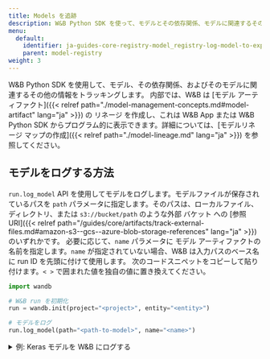 ```yaml
---
title: Models を追跡
description: W&B Python SDK を使って、モデルとその依存関係、モデルに関連するその他の情報を追跡します。
menu:
  default:
    identifier: ja-guides-core-registry-model_registry-log-model-to-experiment
    parent: model-registry
weight: 3
---
```


W&B Python SDK を使用して、モデル、その依存関係、およびそのモデルに関連するその他の情報をトラッキングします。
内部では、W&B は [モデル アーティファクト]({{< relref path="./model-management-concepts.md#model-artifact" lang="ja" >}}) の リネージ を作成し、これは W&B App または W&B Python SDK からプログラム的に表示できます。詳細については、[モデルリネージ マップの作成]({{< relref path="./model-lineage.md" lang="ja" >}}) を参照してください。

## モデルをログする方法

`run.log_model` API を使用してモデルをログします。モデルファイルが保存されているパスを `path` パラメータに指定します。そのパスは、ローカルファイル、ディレクトリ、または `s3://bucket/path` のような外部 バケット への [参照 URI]({{< relref path="/guides/core/artifacts/track-external-files.md#amazon-s3--gcs--azure-blob-storage-references" lang="ja" >}}) のいずれかです。
必要に応じて、`name` パラメータに モデル アーティファクトの名前を指定します。`name` が指定されていない場合、W&B は入力パスのベース名に run ID を先頭に付けて使用します。
次のコードスニペットをコピーして貼り付けます。`< >` で囲まれた値を独自の値に置き換えてください。

```python
import wandb

# W&B run を初期化
run = wandb.init(project="<project>", entity="<entity>")

# モデルをログ
run.log_model(path="<path-to-model>", name="<name>")
```

<details>
<summary>例: Keras モデルを W&B にログする</summary>
次のコード例は、畳み込みニューラルネットワーク（CNN）モデルを W&B にログする方法を示しています。

```python
import os
import wandb
from tensorflow import keras
from tensorflow.keras import layers

config = {"optimizer": "adam", "loss": "categorical_crossentropy"}

# W&B run を初期化
run = wandb.init(entity="charlie", project="mnist-project", config=config)

# トレーニング アルゴリズム
loss = run.config["loss"]
optimizer = run.config["optimizer"]
metrics = ["accuracy"]
num_classes = 10
input_shape = (28, 28, 1)

model = keras.Sequential(
    [
        layers.Input(shape=input_shape),
        layers.Conv2D(32, kernel_size=(3, 3), activation="relu"),
        layers.MaxPooling2D(pool_size=(2, 2)),
        layers.Conv2D(64, kernel_size=(3, 3), activation="relu"),
        layers.MaxPooling2D(pool_size=(2, 2)),
        layers.Flatten(),
        layers.Dropout(0.5),
        layers.Dense(num_classes, activation="softmax"),
    ]
)

model.compile(loss=loss, optimizer=optimizer, metrics=metrics)

# モデルを保存
model_filename = "model.h5"
local_filepath = "./"
full_path = os.path.join(local_filepath, model_filename)
model.save(filepath=full_path)

# モデルをログ
run.log_model(path=full_path, name="MNIST")

# W&B に run の終了を明示的に指示します。
run.finish()
```
</details>